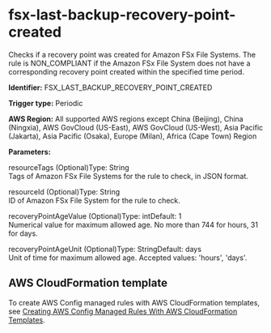 # fsx\-last\-backup\-recovery\-point\-created<a name="fsx-last-backup-recovery-point-created"></a>

Checks if a recovery point was created for Amazon FSx File Systems\. The rule is NON\_COMPLIANT if the Amazon FSx File System does not have a corresponding recovery point created within the specified time period\. 

**Identifier:** FSX\_LAST\_BACKUP\_RECOVERY\_POINT\_CREATED

**Trigger type:** Periodic

**AWS Region:** All supported AWS regions except China \(Beijing\), China \(Ningxia\), AWS GovCloud \(US\-East\), AWS GovCloud \(US\-West\), Asia Pacific \(Jakarta\), Asia Pacific \(Osaka\), Europe \(Milan\), Africa \(Cape Town\) Region

**Parameters:**

resourceTags \(Optional\)Type: String  
Tags of Amazon FSx File Systems for the rule to check, in JSON format\.

resourceId \(Optional\)Type: String  
ID of Amazon FSx File System for the rule to check\.

recoveryPointAgeValue \(Optional\)Type: intDefault: 1  
Numerical value for maximum allowed age\. No more than 744 for hours, 31 for days\.

recoveryPointAgeUnit \(Optional\)Type: StringDefault: days  
Unit of time for maximum allowed age\. Accepted values: 'hours', 'days'\.

## AWS CloudFormation template<a name="w79aac11c32c17b7d313c15"></a>

To create AWS Config managed rules with AWS CloudFormation templates, see [Creating AWS Config Managed Rules With AWS CloudFormation Templates](aws-config-managed-rules-cloudformation-templates.md)\.